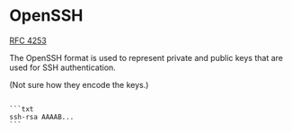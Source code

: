 # OpenSSH

[RFC 4253](https://datatracker.ietf.org/doc/html/rfc4253)

The OpenSSH format is used to represent private and public keys that are used for SSH authentication.

(Not sure how they encode the keys.)

~~~admonish example title="Example 1: OpenSSH Public Key"

```txt
ssh-rsa AAAAB...
```
~~~
